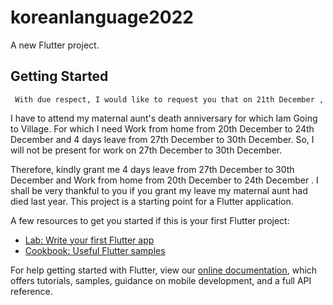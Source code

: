 # koreanlanguage2022

A new Flutter project.

## Getting Started
     With due respect, I would like to request you that on 21th December ,
I have to attend my maternal aunt's death anniversary for which Iam Going to Village. For which I need Work from home from 20th December to 24th December and 4 days leave from 27th December to 30th December. So, I will not be present for work on 27th December to 30th December.

Therefore, kindly grant me 4 days leave from 27th December to 30th December and Work from home from 20th December to 24th December . I shall be very thankful to you if you grant my leave my maternal aunt had died   last year.
This project is a starting point for a Flutter application.

A few resources to get you started if this is your first Flutter project:

- [Lab: Write your first Flutter app](https://flutter.dev/docs/get-started/codelab)
- [Cookbook: Useful Flutter samples](https://flutter.dev/docs/cookbook)

For help getting started with Flutter, view our
[online documentation](https://flutter.dev/docs), which offers tutorials,
samples, guidance on mobile development, and a full API reference.
